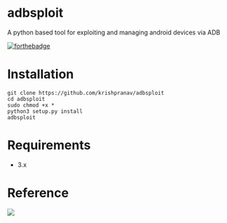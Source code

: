 # adbsploit
A python based tool for exploiting and managing android devices via ADB

[![forthebadge](https://forthebadge.com/images/badges/made-with-python.svg)](https://forthebadge.com)

# Installation
```
git clone https://github.com/krishpranav/adbsploit
cd adbsploit
sudo chmod +x *
python3 setup.py install
adbsploit
```
# Requirements
- 3.x

# Reference
<img src="https://github.com/krishpranav/adbsploit/blob/master/pics/ref.png">
